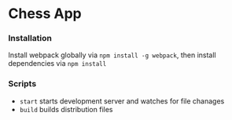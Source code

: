 # Chess App

### Installation

Install webpack globally via `npm install -g webpack`, then install dependencies via `npm install`

### Scripts

- `start` starts development server and watches for file chanages
- `build` builds distribution files

